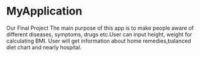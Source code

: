 # MyApplication
Our Final Project
The main purpose of this app is to make people aware of different diseases, symptoms, drugs etc.User can input height,
weight for calculating BMI. User will get information about home remedies,balanced diet
chart and nearly hospital.
